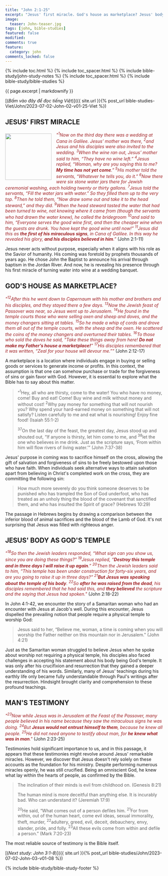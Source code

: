 ```yaml
---
title: "John 2:1-25"
excerpt: "Jesus' first miracle. God's house as marketplace? Jesus' body as God's temple. Man's testimony."
image:
  teaser: John-teaser.jpg
tags: [john, bible-studies]
featured: false
modified:
comments: true
feature:
  category: john
comments_locked: false
---
```


{% include toc.html %}
{% include toc_spacer.html %}
{% include bible-study/john-study-notes %}
{% include toc_spacer.html %}
{% include bible-study/bible-studies %}

{{ page.excerpt | markdownify }}

[(<em>Bấm vào đây để đọc tiếng Việt</em>)]({{ site.url }}{% post_url bible-studies-Viet/John/2023-07-02-John-02-v01-25-Viet %})

## JESUS' FIRST MIRACLE

<div>
<p>
<img alt src="http://vacsf.org/assets/images/John-teaser.jpg" style="border: 0px none; margin: 7px 15px 0px 0px; max-width: 100%; height: 148px; padding: 0px; float: left;">
    <span style="color: rgb(159, 29, 33);"><i>"<sup>1</sup>Now on the third day there was a wedding at Cana in Galilee. Jesus’ mother was there, <sup>2</sup>and Jesus and his disciples were also invited to the wedding.  <sup>3</sup>When the wine ran out, Jesus’ mother said to him, “They have no wine left.” <sup>4</sup>Jesus replied, “Woman, why are you saying this to me? <strong>My time has not yet come</strong>.” <sup>5</sup>His mother told the servants, “Whatever he tells you, do it.” <sup>6</sup>Now there were six stone water jars there for Jewish ceremonial washing, each holding twenty or thirty gallons.  <sup>7</sup>Jesus told the servants, “Fill the water jars with water.” So they filled them up to the very top.  <sup>8</sup>Then he told them, “Now draw some out and take it to the head steward,” and they did.  <sup>9</sup>When the head steward tasted the water that had been turned to wine, not knowing where it came from (though the servants who had drawn the water knew), he called the bridegroom <sup>10</sup>and said to him, “Everyone serves the good wine first, and then the cheaper wine when the guests are drunk. You have kept the good wine until now!” <sup>11</sup>Jesus did this as <strong>the first of his miraculous signs</strong>, in Cana of Galilee. In this way he revealed his glory, <strong>and his disciples believed in him</strong>.”</i></span> (John 2:1-11)</p>
</div>

Jesus never acts without purpose, especially when it aligns with his role as the Savior of humanity. His coming was foretold by prophets thousands of years ago. He chose John the Baptist to announce his arrival through baptism in the Jordan River. And now, he is revealing his presence through his first miracle of turning water into wine at a wedding banquet.

## GOD'S HOUSE AS MARKETPLACE?

<span style="color: rgb(159, 29, 33);">
<i>"<sup>12</sup>After this he went down to Capernaum with his mother and brothers and his disciples, and they stayed there a few days.  <sup>13</sup>Now the Jewish feast of Passover was near, so Jesus went up to Jerusalem.  <sup>14</sup>He found in the temple courts those who were selling oxen and sheep and doves, and the money changers sitting at tables.  <sup>15</sup>So he made a whip of cords and drove them all out of the temple courts, with the sheep and the oxen. He scattered the coins of the money changers and overturned their tables.  <sup>16</sup>To those who sold the doves he said, “Take these things away from here! <strong>Do not make my Father’s house a marketplace!</strong>” <sup>17</sup>His disciples remembered that it was written, “Zeal for your house will devour me.”"</i></span> (John 2:12-17)

A marketplace is a location where individuals engage in buying or selling goods or services to generate income or profits. In this context, the assumption is that one can somehow purchase or trade for the forgiveness of sins or gain favor with God. However, it is essential to explore what the Bible has to say about this matter.

> “<sup>1</sup>Hey, all who are thirsty, come to the water! You who have no money, come! Buy and eat! Come! Buy wine and milk without money and without cost!  <sup>2</sup>Why pay money for something that will not nourish you? Why spend your hard-earned money on something that will not satisfy? Listen carefully to me and eat what is nourishing! Enjoy fine food! (Isaiah 55:1-2)
>
> <sup>37</sup>On the last day of the feast, the greatest day, Jesus stood up and shouted out, “If anyone is thirsty, let him come to me, and <sup>38</sup>let the one who believes in me drink. Just as the scripture says, ‘From within him will flow rivers of living water.’” (John 7:37-38)

Jesus' purpose in coming was to sacrifice himself on the cross, allowing the gift of salvation and forgiveness of sins to be freely bestowed upon those who have faith. When individuals seek alternative ways to attain salvation apart from believing in Christ's completed work on the cross, they are committing the following sin:

> How much more severely do you think someone deserves to be punished who has trampled the Son of God underfoot, who has treated as an unholy thing the blood of the covenant that sanctified them, and who has insulted the Spirit of grace? (Hebrews 10:29)

The passage in Hebrews begins by drawing a comparison between the inferior blood of animal sacrifices and the blood of the Lamb of God. It's not surprising that Jesus was filled with righteous anger.

## JESUS' BODY AS GOD'S TEMPLE

<span style="color: rgb(159, 29, 33);">
<i>"<sup>18</sup>So then the Jewish leaders responded, “What sign can you show us, since you are doing these things?” <sup>19</sup>Jesus replied, “<strong>Destroy this temple and in three days I will raise it up again</strong>.” <sup>20</sup>Then the Jewish leaders said to him, “This temple has been under construction for forty-six years, and are you going to raise it up in three days?” <sup>21</sup><strong>But Jesus was speaking about the temple of his body</strong>.  <sup>22</sup>So <strong>after he was raised from the dead</strong>, his disciples remembered that he had said this, and <strong>they believed</strong> the scripture and the saying that Jesus had spoken."</i></span> (John 2:18-22)

In John 4:1-42, we encounter the story of a Samaritan woman who had an encounter with Jesus at Jacob's well. During this encounter, Jesus dispelled the prevailing notion that people require a physical temple to worship God:

> Jesus said to her, “Believe me, woman, a time is coming when you will worship the Father neither on this mountain nor in Jerusalem." (John 4:21)

Just as the Samaritan woman struggled to believe Jesus when he spoke about worship not requiring a physical temple, his disciples also faced challenges in accepting his statement about his body being God's temple. It was only after his crucifixion and resurrection that they gained a deeper understanding of his words. Similarly, many of Jesus' teachings during his earthly life only became fully understandable through Paul's writings after the resurrection. Hindsight brought clarity and comprehension to these profound teachings.

## MAN'S TESTIMONY

<span style="color: rgb(159, 29, 33);">
<i>"<sup>23</sup>Now while Jesus was in Jerusalem at the Feast of the Passover, many people believed in his name because they saw the miraculous signs he was doing.  <sup>24</sup>But <strong>Jesus would not entrust himself to them</strong>, because he knew all people.  <sup>25</sup>He did not need anyone to testify about man, for <strong>he knew what was in man</strong>."</i></span> (John 2:23-25)

Testimonies hold significant importance to us, and in this passage, it appears that these testimonies might revolve around Jesus' remarkable miracles. However, we discover that Jesus doesn't rely solely on these accounts as the foundation for his ministry. Despite performing numerous miracles openly, he was still crucified. Being an omniscient God, he knew what lay within the hearts of people, as confirmed by the Bible.

> The inclination of their minds is evil from childhood on. (Genesis 8:21)
>
> The human mind is more deceitful than anything else. It is incurably bad. Who can understand it? (Jeremiah 17:9)
>
> <sup>20</sup>He said, “What comes out of a person defiles him. <sup>21</sup>For from within, out of the human heart, come evil ideas, sexual immorality, theft, murder, <sup>22</sup>adultery, greed, evil, deceit, debauchery, envy, slander, pride, and folly. <sup>23</sup>All these evils come from within and defile a person.” (Mark 7:20-23)

The most reliable source of testimony is the Bible itself.

[(<em>Next study: John 3:1-8</em>)]({{ site.url }}{% post_url bible-studies/John/2023-07-02-John-03-v01-08 %})

{% include bible-study/bible-study-footer %}

